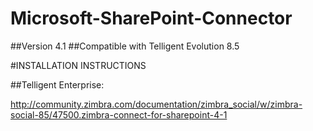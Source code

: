 # Microsoft-SharePoint-Connector

##Version 4.1
##Compatible with Telligent Evolution 8.5


#INSTALLATION INSTRUCTIONS

##Telligent Enterprise:
	
http://community.zimbra.com/documentation/zimbra_social/w/zimbra-social-85/47500.zimbra-connect-for-sharepoint-4-1